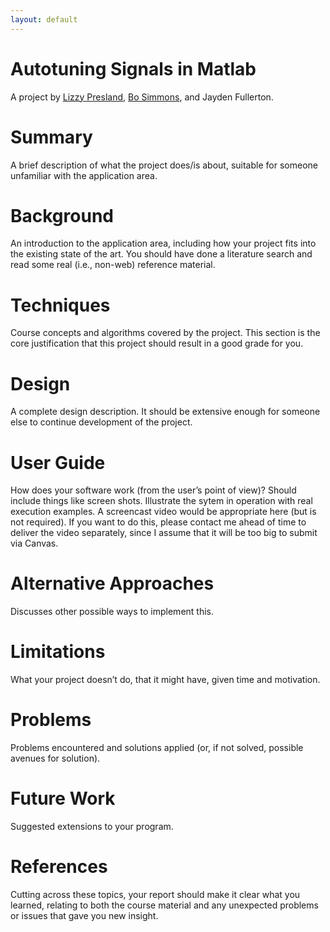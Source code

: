 ```yaml
---
layout: default
---
```


# Autotuning Signals in Matlab

A project by [Lizzy Presland](https://linkedin.com/in/etcadinfinitum), [Bo Simmons](https://www.linkedin.com/in/bowman-simmons/), and Jayden Fullerton.

# Summary
A brief description of what the project does/is about, suitable for someone unfamiliar with the application area.

# Background
An introduction to the application area, including how your project fits into the existing state of the art. You should have done a literature search and read some real (i.e., non-web) reference material.

# Techniques
Course concepts and algorithms covered by the project. This section is the core justification that this project should result in a good grade for you.

# Design
A complete design description. It should be extensive enough for someone else to continue development of the project.

# User Guide
How does your software work (from the user’s point of view)? Should include things like screen shots. Illustrate the sytem in operation with real execution examples. A screencast video would be appropriate here (but is not required). If you want to do this, please contact me ahead of time to deliver the video separately, since I assume that it will be too big to submit via Canvas.

# Alternative Approaches
Discusses other possible ways to implement this.

# Limitations
What your project doesn’t do, that it might have, given time and motivation.

# Problems
Problems encountered and solutions applied (or, if not solved, possible avenues for solution).

# Future Work
Suggested extensions to your program.

# References
Cutting across these topics, your report should make it clear what you learned, relating to both the course material and any unexpected problems or issues that gave you new insight.
